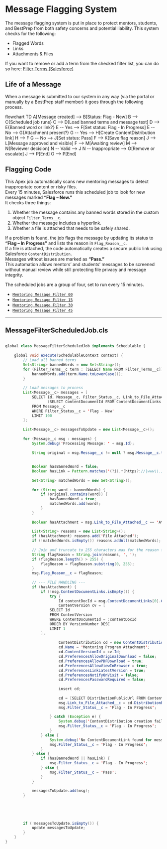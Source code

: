 # Message Flagging System

The message flagging system is put in place to protect mentors, students, and BestPrep from both safety concerns and potential liability. This system checks for the following: 

- Flagged Words
- Links
- Attachments & Files

If you want to remove or add a term from the checked filter list, you can do so here: [Filter Terms (Salesforce)](https://bestprep.lightning.force.com/lightning/o/Filter_Terms__c/list?filterName=All_Filter_Terms)


## Life of a Message
When a message is submitted to our system in any way (via the portal or manually by a BestPrep staff member) it goes through the following process. 

<div class="mermaid">
flowchart TD
    A[Message created] --> B[Status: Flag - New]
    B --> C{Scheduled job runs}
    C --> D[Load banned terms and message text]
    D --> E{Banned word or link?}
    E -- Yes --> F[Set status: Flag - In Progress]
    E -- No --> G{Attachment present?}
    G -- Yes --> H[Create ContentDistribution link]
    H --> F
    G -- No --> J[Set status: Pass]
    F --> K[Save flag reason]
    J --> L[Message approved and visible]
    F --> M[Awaiting review]
    M --> N{Reviewer decision}
    N -- Valid --> J
    N -- Inappropriate --> O[Remove or escalate]
    J --> P[End]
    O --> P[End]
</div>



## Flagging Code

This Apex job automatically scans new mentoring messages to detect inappropriate content or risky files.  
Every 15 minutes, Salesforce runs this scheduled job to look for new messages marked **“Flag – New.”**  
It checks three things:  
1. Whether the message contains any banned words stored in the custom object `Filter_Terms__c`.  
2. Whether the message includes a hyperlink.  
3. Whether a file is attached that needs to be safely shared.  

If a problem is found, the job flags the message by updating its status to **“Flag – In Progress”** and lists the reason in `Flag_Reason__c`.  
If a file is attached, the code automatically creates a secure public link using Salesforce `ContentDistribution`.  
Messages without issues are marked as **“Pass.”**  
This automation allows mentors’ and students’ messages to be screened without manual review while still protecting file privacy and message integrity.


The scheduled jobs are a group of four, set to run every 15 minutes. 

- [`Mentoring Message Filter 00`](https://bestprep.my.salesforce-setup.com/ui/setup/apex/batch/ManageScheduledApexJobPage?retURL=%2F08e%3FretURL%3D%252Fsetup%252Fhome%26appLayout%3Dsetup%26tour%3D%26sfdcIFrameOrigin%3Dhttps%253A%252F%252Fbestprep.my.salesforce-setup.com%26sfdcIFrameHost%3Dweb%26nonce%3Db8458fec0e9653b8718fe6aa2be9443ab26ad4f33c2bff6c3885426dbdee5d87%26ltn_app_id%3D%26clc%3D1&job_name=Mentoring+Message+Filter+00&EXISTING_JOB_NAME=Mentoring+Message+Filter+00&pid=08aRP00000dYbbX&triggerId=08eRP00000dYNIR&scheduleusing=1&cronexp=0+0+*+*+*+%3F&_CONFIRMATIONTOKEN=VmpFPSxNakF5TlMweE1DMHpNVlF4TWpvMU5qbzBNeTR3T0RaYSxPQzd0akhwWlNiOW03bW9DN2hQTTlZNlp1d1ozYjZPYmFlRElNZGZPSExrPSxZV1ZtT0dFeg%3D%3D)
- [`Mentoring Message Filter 15`](https://bestprep.my.salesforce-setup.com/ui/setup/apex/batch/ManageScheduledApexJobPage?retURL=%2F08e%3FretURL%3D%252Fsetup%252Fhome%26appLayout%3Dsetup%26tour%3D%26sfdcIFrameOrigin%3Dhttps%253A%252F%252Fbestprep.my.salesforce-setup.com%26sfdcIFrameHost%3Dweb%26nonce%3Db8458fec0e9653b8718fe6aa2be9443ab26ad4f33c2bff6c3885426dbdee5d87%26ltn_app_id%3D%26clc%3D1&job_name=Mentoring+Message+Filter+15&EXISTING_JOB_NAME=Mentoring+Message+Filter+15&pid=08aRP00000dYbbY&triggerId=08eRP00000dYNIS&scheduleusing=1&cronexp=0+15+*+*+*+%3F&_CONFIRMATIONTOKEN=VmpFPSxNakF5TlMweE1DMHpNVlF4TWpvMU5qbzBNeTR4TVRGYSxWQWpoNklFa2ZrZ0xzSXpTWjhZX211X2JBbXRONlNEZ1NNSFdDMGVUZXQ0PSxZV1ZtT0dFeg%3D%3D)
- [`Mentoring Message Filter 30`](https://bestprep.my.salesforce-setup.com/ui/setup/apex/batch/ManageScheduledApexJobPage?retURL=%2F08e%3FretURL%3D%252Fsetup%252Fhome%26appLayout%3Dsetup%26tour%3D%26sfdcIFrameOrigin%3Dhttps%253A%252F%252Fbestprep.my.salesforce-setup.com%26sfdcIFrameHost%3Dweb%26nonce%3Db8458fec0e9653b8718fe6aa2be9443ab26ad4f33c2bff6c3885426dbdee5d87%26ltn_app_id%3D%26clc%3D1&job_name=Mentoring+Message+Filter+30&EXISTING_JOB_NAME=Mentoring+Message+Filter+30&pid=08aRP00000dYbbZ&triggerId=08eRP00000dYNIT&scheduleusing=1&cronexp=0+30+*+*+*+%3F&_CONFIRMATIONTOKEN=VmpFPSxNakF5TlMweE1DMHpNVlF4TWpvMU5qbzBNeTR4TXpaYSxUR1ZPMHBZeVdLN0VOTTdWLV8zeEhsUHBvZU4xVkR2dnhYZFV4OWg3c0c0PSxZV1ZtT0dFeg%3D%3D)
- [`Mentoring Message Filter 45`](https://bestprep.my.salesforce-setup.com/ui/setup/apex/batch/ManageScheduledApexJobPage?retURL=%2F08e%3FretURL%3D%252Fsetup%252Fhome%26appLayout%3Dsetup%26tour%3D%26sfdcIFrameOrigin%3Dhttps%253A%252F%252Fbestprep.my.salesforce-setup.com%26sfdcIFrameHost%3Dweb%26nonce%3Db8458fec0e9653b8718fe6aa2be9443ab26ad4f33c2bff6c3885426dbdee5d87%26ltn_app_id%3D%26clc%3D1&job_name=Mentoring+Message+Filter+45&EXISTING_JOB_NAME=Mentoring+Message+Filter+45&pid=08aRP00000dYbba&triggerId=08eRP00000dYNIU&scheduleusing=1&cronexp=0+45+*+*+*+%3F&_CONFIRMATIONTOKEN=VmpFPSxNakF5TlMweE1DMHpNVlF4TWpvMU5qbzBNeTR4TmpGYSxRYWUyVkZDV1NxZjBqOUtZYVdDYWxkRkE5bzc2aU9Sa0hHNDR4MS1aajhvPSxZV1ZtT0dFeg%3D%3D)

---

## MessageFilterScheduledJob.cls

```java

global class MessageFilterScheduledJob implements Schedulable {
    
    global void execute(SchedulableContext context) {
        // Load all banned terms
        Set<String> bannedWords = new Set<String>();
        for (Filter_Terms__c term : [SELECT Name FROM Filter_Terms__c]) {
            bannedWords.add(term.Name.toLowerCase());
        }
        
        // Load messages to process
        List<Message__c> messages = [
            SELECT Id, Message__c, Filter_Status__c, Link_to_File_Attached__c,
                   (SELECT ContentDocumentId FROM ContentDocumentLinks LIMIT 1)
            FROM Message__c
            WHERE Filter_Status__c = 'Flag - New'
            LIMIT 100
        ];
        
        List<Message__c> messagesToUpdate = new List<Message__c>();
        
        for (Message__c msg : messages) {
            System.debug('Processing Message: ' + msg.Id);
            
            String original = msg.Message__c != null ? msg.Message__c.toLowerCase() : '';
         
            
            Boolean hasBannedWord = false;
            Boolean hasLink = Pattern.matches('(?i).*(https?://|www\\.).*', original);
            
            Set<String> matchedWords = new Set<String>();
            
            for (String word : bannedWords) {
                if (original.contains(word)) {
                    hasBannedWord = true;
                    matchedWords.add(word);
                }
            }
            
            Boolean hasAttachment = msg.Link_to_File_Attached__c == 'Attachment Processing';
            
            List<String> reasons = new List<String>();
            if (hasAttachment) reasons.add('File Attached');
            if (!matchedWords.isEmpty()) reasons.addAll(matchedWords);
            
            // Join and truncate to 255 characters max for the reason field
            String flagReason = String.join(reasons, ', ');
            if (flagReason.length() > 255) {
                flagReason = flagReason.substring(0, 255);
            }
            msg.Flag_Reason__c = flagReason;
            
            // --- FILE HANDLING ---
            if (hasAttachment) {
                if (!msg.ContentDocumentLinks.isEmpty()) {
                    try {
                        Id contentDocId = msg.ContentDocumentLinks[0].ContentDocumentId;
                        ContentVersion cv = [
                    SELECT Id
                    FROM ContentVersion
                    WHERE ContentDocumentId = :contentDocId
                    ORDER BY VersionNumber DESC
                    LIMIT 1
                ];
                        
                        ContentDistribution cd = new ContentDistribution();
                        cd.Name = 'Mentoring Program Attachment';
                        cd.ContentVersionId = cv.Id;
                        cd.PreferencesAllowOriginalDownload = false;
                        cd.PreferencesAllowPDFDownload = true;
                        cd.PreferencesAllowViewInBrowser = true;
                        cd.PreferencesLinkLatestVersion = true;
                        cd.PreferencesNotifyOnVisit = false;
                        cd.PreferencesPasswordRequired = false;
                        
                        insert cd;
                        
                        cd = [SELECT DistributionPublicUrl FROM ContentDistribution WHERE Id = :cd.Id];
                        msg.Link_to_File_Attached__c = cd.DistributionPublicUrl;
                        msg.Filter_Status__c = 'Flag - In Progress';
                        
                    } catch (Exception e) {
                        System.debug('ContentDistribution creation failed: ' + e.getMessage());
                        msg.Filter_Status__c = 'Flag - In Progress';
                    }
                } else {
                    System.debug('No ContentDocumentLink found for message: ' + msg.Id);
                    msg.Filter_Status__c = 'Flag - In Progress';
                }
            } else {
                if (hasBannedWord || hasLink) {
                    msg.Filter_Status__c = 'Flag - In Progress';
                } else {
                    msg.Filter_Status__c = 'Pass';
                }
            }
            
            messagesToUpdate.add(msg);
        }
        
        
        
        
        
        if (!messagesToUpdate.isEmpty()) {
            update messagesToUpdate;
        }
    }
}

```


    